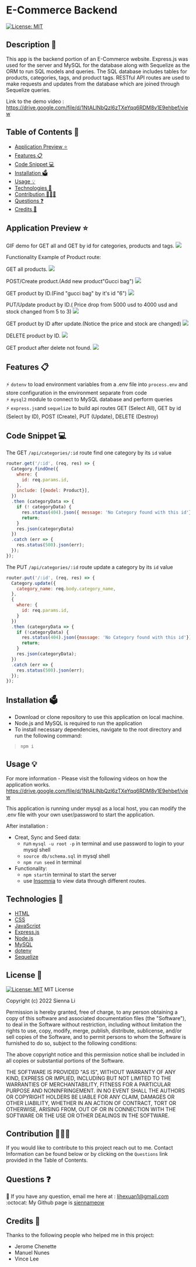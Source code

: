 # E-Commerce Backend

[![License: MIT](https://img.shields.io/badge/License-MIT-yellow.svg)](https://github.com/siennameow/e-commerce-backend/blob/main/LICENSE)

## Description 📝 

This app is the backend portion of an E-Commerce website. Express.js was used for the server and MySQL for the database along with Sequelize as the ORM to run SQL models and queries. The SQL database includes tables for products, categories, tags, and product tags. RESTful API routes are used to make requests and updates from the database which are joined through Sequelize queries.

Link to the demo video : https://drive.google.com/file/d/1NtALINbQzl6zTXeYqq6RDM8v1E9ehbef/view

## Table of Contents 📖

* [Application Preview ⭐](#application-preview-)
* [Features 📋](#features-)
* [Code Snippet 💻](#code-snippet-)
* [Installation 🗳](#installation-)
* [Usage 💡](#usage-)
* [Technologies 🔧](#technologies-)
* [Contribution 👩🏻‍💻](#contribution-)
* [Questions ❓](#questions-)
* [Credits 🙌](#credits-)

## Application Preview ⭐

GIF demo for GET all and GET by id for categories, products and tags.
<img src="/assets/images/GET-demo.gif">

Functionality Example of Product route:

GET all products.
<img src="/assets/images/GET-ALL.png">

POST/Create product.(Add new product"Gucci bag")
<img src="/assets/images/POST-NEW.png">

GET product by ID.(Find "gucci bag" by it's id "6")
<img src="/assets/images/GET-BY-ID.png">

PUT/Update product by ID.( Price drop from 5000 usd to 4000 usd and stock changed from 5 to 3)
<img src="/assets/images/PUT-UPDATE.png">

GET product by ID after update.(Notice the price and stock are changed)
<img src="/assets/images/PUT-AFTER.png">

DELETE product by ID.
<img src="/assets/images/DELETE-BY-ID.png">

GET product after delete not found.
<img src="/assets/images/DELETE-AFTER.png">

## Features 📋

⚡️ `dotenv` to load environment variables from a .env file into `process.env` and store configuration in the environment separate from code \
⚡️ `mysql2` module to connect to MySQL database and perform queries\
⚡️ `express.js`and `sequelize` to build api routes GET (Select All), GET by id (Select by ID), POST (Create), PUT (Update), DELETE (Destroy)

## Code Snippet 💻

The GET `/api/categories/:id` route find one category by its `id` value 

```JavaScript
router.get('/:id', (req, res) => {
  Category.findOne({
    where: {
      id: req.params.id,
    },
    include: [{model: Product}],
  })
  .then (categoryData => {
    if (! categoryData) {
      res.status(404).json({ message: 'No Category found with this id'});
      return;
    }
    res.json(categoryData)
  })
  .catch (err => {
    res.status(500).json(err);
  });
});
```

The PUT `/api/categories/:id` route update a category by its `id` value
```JavaScript
router.put('/:id', (req, res) => {
  Category.update({
    category_name: req.body.category_name,
  },
  {
    where: {
      id: req.params.id,
    }
  })
  .then (categoryData => {
    if (!categoryData) {
      res.status(404).json({massage: 'No Category found with this id'});
      return;
    }
    res.json(categoryData);
  })
  .catch (err => {
    res.status(500).json(err);
  }); 
});
```
## Installation 🗳 

- Download or clone repository to use this application on local machine.
- Node.js and MySQL is required to run the application
- To install necessary dependencies, navigate to the root directory and run the following command:
>    `npm i`

## Usage 💡

For more information - Please visit the following videos on how the application works.
https://drive.google.com/file/d/1NtALINbQzl6zTXeYqq6RDM8v1E9ehbef/view

This application is running under mysql as a local host, you can modify the .env file with your own user/password to start the application.

After installation :
- Creat, Sync and Seed data: 
    - run `mysql -u root -p` in terminal and use password to login to your mysql shell
    - `source db/schema.sql` in mysql shell
    - `npm run seed` in terminal
- Functionality:
    - `npm start`in terminal to start the server
    - use [Insomnia](https://insomnia.rest/download) to view data through different routes.

## Technologies 🔧

* [HTML](https://developer.mozilla.org/en-US/docs/Web/HTML)
* [CSS](https://developer.mozilla.org/en-US/docs/Web/CSS)
* [JavaScript](https://developer.mozilla.org/en-US/docs/Web/JavaScript)
* [Express.js](https://expressjs.com/)
* [Node.js](https://nodejs.org/en/)
* [MySQL](https://www.mysql.com/)
* [dotenv](https://www.npmjs.com/package/dotenv)
* [Sequelize](https://sequelize.org/)


## License 📜
[![License: MIT](https://img.shields.io/badge/License-MIT-yellow.svg)](https://github.com/siennameow/e-commerce-backend/blob/main/LICENSE)
MIT License

Copyright (c) 2022 Sienna Li

Permission is hereby granted, free of charge, to any person obtaining a copy
of this software and associated documentation files (the "Software"), to deal
in the Software without restriction, including without limitation the rights
to use, copy, modify, merge, publish, distribute, sublicense, and/or sell
copies of the Software, and to permit persons to whom the Software is
furnished to do so, subject to the following conditions:

The above copyright notice and this permission notice shall be included in all
copies or substantial portions of the Software.

THE SOFTWARE IS PROVIDED "AS IS", WITHOUT WARRANTY OF ANY KIND, EXPRESS OR
IMPLIED, INCLUDING BUT NOT LIMITED TO THE WARRANTIES OF MERCHANTABILITY,
FITNESS FOR A PARTICULAR PURPOSE AND NONINFRINGEMENT. IN NO EVENT SHALL THE
AUTHORS OR COPYRIGHT HOLDERS BE LIABLE FOR ANY CLAIM, DAMAGES OR OTHER
LIABILITY, WHETHER IN AN ACTION OF CONTRACT, TORT OR OTHERWISE, ARISING FROM,
OUT OF OR IN CONNECTION WITH THE SOFTWARE OR THE USE OR OTHER DEALINGS IN THE
SOFTWARE.

## Contribution 👩🏻‍💻 
If you would like to contribute to this project reach out to me. Contact Information can be found below or by clicking on the `Questions` link provided in the Table of Contents.

## Questions ❓

📩 If you have any question, email me here at : lihexuan1@gmail.com<br/>
:octocat: My Github page is [siennameow](https://github.com/siennameow)


## Credits 🙌

Thanks to the following people who helped me in this project:
- Jerome Chenette
- Manuel Nunes
- Vince Lee
